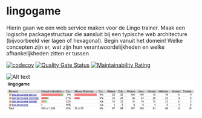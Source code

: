 # lingogame
Hierin gaan we een web service maken voor de Lingo trainer. Maak een logische packagestructuur die aansluit bij een typische web architecture (bijvoorbeeld vier lagen of hexagonal).  Begin vanuit het domein! Welke concepten zijn er, wat zijn hun verantwoordelijkheden en welke afhankelijkheden zitten er tussen


[![codecov](https://codecov.io/gh/MeesterVers/lingogame/branch/master/graph/badge.svg)](https://codecov.io/gh/MeesterVers/lingogame)
[![Quality Gate Status](https://sonarcloud.io/api/project_badges/measure?project=MeesterVers_lingogame&metric=alert_status)](https://sonarcloud.io/dashboard?id=MeesterVers_lingogame)
[![Maintainability Rating](https://sonarcloud.io/api/project_badges/measure?project=MeesterVers_lingogame&metric=sqale_rating)](https://sonarcloud.io/dashboard?id=MeesterVers_lingogame)

![Alt text](lingogame-jacoco.JPGraw=true "JaCoCo Class Report")
![Alt text](lingogame-jacoco2.JPG?raw=true "JaCoCo Class Report")
